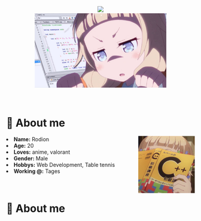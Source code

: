 <div align="center">
<!-- <img src="https://github.com/innng/innng/assets/26755058/5e0ce0fb-c544-4f8c-a307-5849165746d0" width="25%" align="right" /> -->
<div width="70%">
<img src="https://readme-typing-svg.demolab.com?font=Fira+Code&duration=2000&pause=200&color=14E4AE&center=true&multiline=true&repeat=false&random=false&width=435&height=80&lines=Hi!+I'm+Rodya%2C+a+web+developer.;+%E3%82%88%E3%82%8D%E3%81%97%E3%81%8F"/></div>
<span><img src="./assets/maxresdefault.jpg" width="70%"/>

</div>
<br><br>
<h1>🌸 About me</h1>
<div>
    <div align="center"><img src="./assets/Sakura_Nene_CPP_Covered.jpg" width="30%" align="right"/>
    </div>
    <li>
 <b>Name:</b> Rodion</li>
 <li>
 <b>Age:</b> 20</li>
<li>
<b>Loves:</b> anime, valorant
</li>
<li>
<b>Gender:</b> Male 
</li>
<li>
<b>Hobbys:</b> Web Development, Table tennis
</li>
<li>
<b>Working @:</b> Tages
</div>
<br><br>
<h1>🌸 About me</h1>    
